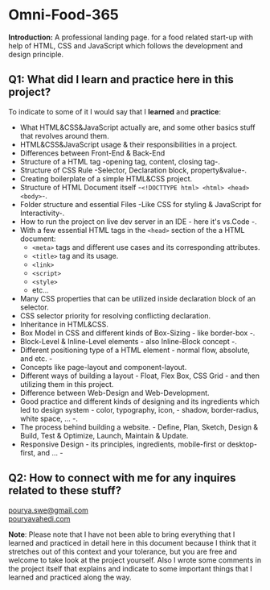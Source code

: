 # Omni-Food-365

**Introduction:** A professional landing page. for a food related start-up with help of HTML, CSS and JavaScript which follows the development and design principle.

## Q1: What did I learn and practice here in this project?

To indicate to some of it I would say that I **learned** and **practice**:

- What HTML&CSS&JavaScript actually are, and some other basics stuff that revolves around them.
- HTML&CSS&JavaScript usage & their responsibilities in a project.
- Differences between Front-End & Back-End
- Structure of a HTML tag -opening tag, content, closing tag-.
- Structure of CSS Rule -Selector, Declaration block, property&value-.
- Creating boilerplate of a simple HTML&CSS project.
- Structure of HTML Document itself -`<!DOCTTYPE html> <html> <head> <body>`-.
- Folder structure and essential Files -Like CSS for styling & JavaScript for Interactivity-.
- How to run the project on live dev server in an IDE - here it's vs.Code -.
- With a few essential HTML tags in the `<head>` section of the a HTML document:
  - `<meta>` tags and different use cases and its corresponding attributes.
  - `<title>` tag and its usage.
  - `<link>`
  - `<script>`
  - `<style>`
  - etc...
- Many CSS properties that can be utilized inside declaration block of an selector.
- CSS selector priority for resolving conflicting declaration.
- Inheritance in HTML&CSS.
- Box Model in CSS and different kinds of Box-Sizing - like border-box -.
- Block-Level & Inline-Level elements - also Inline-Block concept -.
- Different positioning type of a HTML element - normal flow, absolute, and etc. -
- Concepts like page-layout and component-layout.
- Different ways of building a layout - Float, Flex Box, CSS Grid - and then utilizing them in this project.
- Difference between Web-Design and Web-Development.
- Good practice and different kinds of designing and its ingredients which led to design system - color, typography, icon, - shadow, border-radius, white space, ... -.
- The process behind building a website. - Define, Plan, Sketch, Design & Build, Test & Optimize, Launch, Maintain & Update.
- Responsive Design - its principles, ingredients, mobile-first or desktop-first, and ... -

## Q2: How to connect with me for any inquires related to these stuff?

pourya.swe@gmail.com\
[pouryavahedi.com](https://pouryavahedi.com/)

**Note**: Please note that I have not been able to bring everything that I learned and practiced in detail here in this document because I think that it stretches out of this context and your tolerance, but you are free and welcome to take look at the project yourself. Also I wrote some comments in the project itself that explains and indicate to some important things that I learned and practiced along the way.
